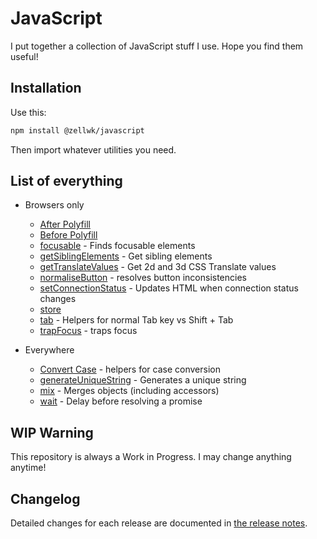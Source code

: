 # JavaScript

I put together a collection of JavaScript stuff I use. Hope you find them useful!

## Installation

Use this:

```bash
npm install @zellwk/javascript
```

Then import whatever utilities you need.

## List of everything

- Browsers only
  - [After Polyfill](./polyfills/before.js)
  - [Before Polyfill](./polyfills/before.js)
  - [focusable](./focusable/) - Finds focusable elements
  - [getSiblingElements](./get-sibling-elements/get-sibling-elements.js) - Get sibling elements
  - [getTranslateValues](./get-translate-values) - Get 2d and 3d CSS Translate values
  - [normaliseButton](./normalize-button/normalize-button.js) - resolves button inconsistencies
  - [setConnectionStatus](./set-connection-status/set-connection-status.js) - Updates HTML when connection status changes
  - [store](./store/store.js)
  - [tab](./tab/tab.js) - Helpers for normal Tab key vs Shift + Tab
  - [trapFocus](./trap-focus/trap-focus.js) - traps focus

- Everywhere
  - [Convert Case](./convert-case/) - helpers for case conversion
  - [generateUniqueString](./generate-unique-string/generate-unique-string.js) - Generates a unique string
  - [mix](./mix/) - Merges objects (including accessors)
  - [wait](./wait/wait.js) - Delay before resolving a promise

## WIP Warning

This repository is always a Work in Progress. I may change anything anytime!

## Changelog

Detailed changes for each release are documented in [the release notes](https://github.com/zellwk/javascript/releases).

